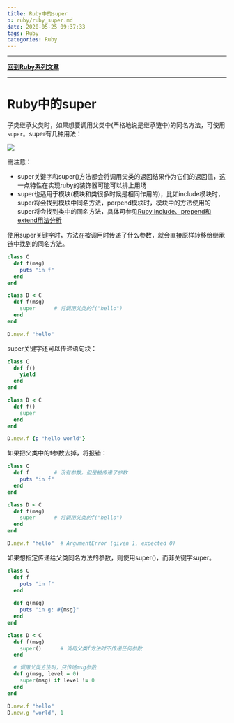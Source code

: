 ```yaml
---
title: Ruby中的super
p: ruby/ruby_super.md
date: 2020-05-25 09:37:33
tags: Ruby
categories: Ruby
---
```


------

**[回到Ruby系列文章](/ruby/index/)**

------

# Ruby中的super

子类继承父类时，如果想要调用父类中(严格地说是继承链中)的同名方法，可使用`super`。super有几种用法：  

![](/img/ruby/1590385234172.png)

需注意：  
- super关键字和super()方法都会将调用父类的返回结果作为它们的返回值，这一点特性在实现ruby的装饰器可能可以排上用场  
- super也适用于模块(模块和类很多时候是相同作用的)，比如include模块时，super将会找到模块中同名方法，perpend模块时，模块中的方法使用的super将会找到类中的同名方法，具体可参见[Ruby include、prepend和extend用法分析](/ruby/ruby_include_prepend_extend)  

使用super关键字时，方法在被调用时传递了什么参数，就会直接原样转移给继承链中找到的同名方法。

```ruby
class C
  def f(msg)
    puts "in f"
  end
end

class D < C
  def f(msg)
    super      # 将调用父类的f("hello")
  end
end

D.new.f "hello"
```

super关键字还可以传递语句块：

```ruby
class C
  def f()
    yield
  end
end

class D < C
  def f()
    super
  end
end

D.new.f {p "hello world"}
```

如果把父类中的f参数去掉，将报错：

```ruby
class C
  def f        # 没有参数，但是被传递了参数
    puts "in f"
  end
end

class D < C
  def f(msg)
    super      # 将调用父类的f("hello")
  end
end

D.new.f "hello"  # ArgumentError (given 1, expected 0)
```

如果想指定传递给父类同名方法的参数，则使用super()，而非关键字super。

```ruby
class C
  def f
    puts "in f"
  end
  
  def g(msg)
    puts "in g: #{msg}"
  end
end

class D < C
  def f(msg)
    super()      # 调用父类f方法时不传递任何参数
  end

  # 调用父类方法时，只传递msg参数
  def g(msg, level = 0)
    super(msg) if level != 0
  end
end

D.new.f "hello"
D.new.g "world", 1
```



